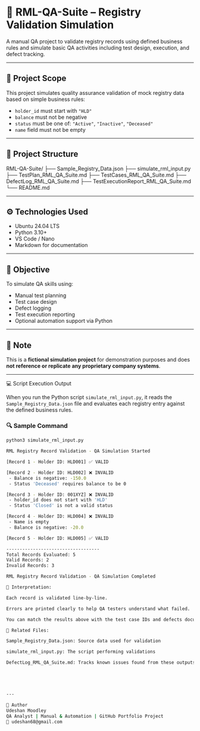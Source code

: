 # 🧪 RML-QA-Suite – Registry Validation Simulation

A manual QA project to validate registry records using defined business rules and simulate basic QA activities including test design, execution, and defect tracking.

---

## 🧾 Project Scope

This project simulates quality assurance validation of mock registry data based on simple business rules:

- `holder_id` must start with `"HLD"`
- `balance` must not be negative
- `status` must be one of: `"Active"`, `"Inactive"`, `"Deceased"`
- `name` field must not be empty

---

## 📁 Project Structure

RML-QA-Suite/
├── Sample_Registry_Data.json
├── simulate_rml_input.py
├── TestPlan_RML_QA_Suite.md
├── TestCases_RML_QA_Suite.md
├── DefectLog_RML_QA_Suite.md
├── TestExecutionReport_RML_QA_Suite.md
└── README.md

---

## ⚙️ Technologies Used

- Ubuntu 24.04 LTS
- Python 3.10+
- VS Code / Nano 
- Markdown for documentation

---

## 🎯 Objective

To simulate QA skills using:
- Manual test planning
- Test case design
- Defect logging
- Test execution reporting
- Optional automation support via Python

---

## 📌 Note

This is a **fictional simulation project** for demonstration purposes and does **not reference or replicate any proprietary company systems**.

---

💻 Script Execution Output

When you run the Python script `simulate_rml_input.py`, it reads the `Sample_Registry_Data.json` file and evaluates each registry entry against the defined business rules.

### 🔍 Sample Command

```bash
python3 simulate_rml_input.py

RML Registry Record Validation - QA Simulation Started

[Record 1 - Holder ID: HLD001] ✅ VALID

[Record 2 - Holder ID: HLD002] ❌ INVALID
 - Balance is negative: -150.0
 - Status 'Deceased' requires balance to be 0

[Record 3 - Holder ID: 001XYZ] ❌ INVALID
 - holder_id does not start with 'HLD'
 - Status 'Closed' is not a valid status

[Record 4 - Holder ID: HLD004] ❌ INVALID
 - Name is empty
 - Balance is negative: -20.0

[Record 5 - Holder ID: HLD005] ✅ VALID

-----------------------------------
Total Records Evaluated: 5
Valid Records: 2
Invalid Records: 3

RML Registry Record Validation - QA Simulation Completed

📌 Interpretation:

Each record is validated line-by-line.

Errors are printed clearly to help QA testers understand what failed.

You can match the results above with the test case IDs and defects documented in the suite.

📂 Related Files:

Sample_Registry_Data.json: Source data used for validation

simulate_rml_input.py: The script performing validations

DefectLog_RML_QA_Suite.md: Tracks known issues found from these outputs





---

👤 Author
Udeshan Moodley
QA Analyst | Manual & Automation | GitHub Portfolio Project
📧 udeshan68@gmail.com
